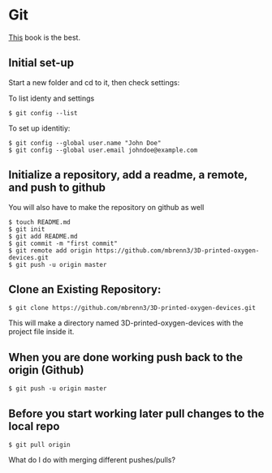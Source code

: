 Git
===

[This](http://git-scm.com/book/en/Getting-Started) book is the best. 

Initial set-up
-------

Start a new folder and cd to it, then check settings:

To list identy and settings
	
	$ git config --list

To set up identitiy: 
	
	$ git config --global user.name "John Doe"
	$ git config --global user.email johndoe@example.com

Initialize a repository, add a readme, a remote, and push to github
--------------------------
You will also have to make the repository on github as well

	$ touch README.md
	$ git init
	$ git add README.md
	$ git commit -m "first commit"
	$ git remote add origin https://github.com/mbrenn3/3D-printed-oxygen-devices.git
	$ git push -u origin master 

Clone an Existing Repository: 
------------------------

	$ git clone https://github.com/mbrenn3/3D-printed-oxygen-devices.git

This will make a directory named 3D-printed-oxygen-devices with the project file inside it.

When you are done working push back to the origin (Github)
----------------------------------

	$ git push -u origin master

Before you start working later pull changes to the local repo
-------------------------------------

	$ git pull origin

What do I do with merging different pushes/pulls?
